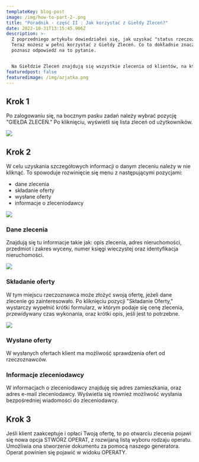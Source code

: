 ```yaml
---
templateKey: blog-post
image: /img/how-to-part-2-.png
title: "Poradnik - część II : Jak korzystać z Giełdy Zleceń?"
date: 2022-10-31T13:15:45.906Z
description: >-
  Z poprzedniego artykułu dowiedziałeś się, jak uzyskać "status rzeczoznawcy".
  Teraz możesz w pełni korzystać z Giełdy Zleceń. Co to dokładnie znaczy? Teraz
  poznasz odpowiedź na to pytanie.  


  Na Giełdzie Zleceń znajdują się wszystkie zlecenia od klientów, na które będziesz mógł odpowiadać wysyłając swoją ofertę. 
featuredpost: false
featuredimage: /img/azjatka.png
---
```

## [](https://aoperat.pl/blog/2022-10-26-jak-za%C5%82o%C5%BCy%C4%87-konto-rzeczoznawcy/)Krok 1

Po zalogowaniu się, na bocznym pasku zadań należy wybrać pozycję "GIEŁDA ZLECEŃ." Po kliknięciu, wyświetli się lista zleceń od  użytkowników.

![](/img/sidebar_client_market.png)

## K﻿rok 2


W celu uzyskania szczegółowych informacji o danym zleceniu należy w nie kliknąć. To spowoduje rozwinięcie się menu z następującymi pozycjami:  

* dane zlecenia 
* składanie oferty
* wysłane oferty
* informacje o zleceniodawcy

![](/img/market_expanded_row.png)

### Dane zlecenia

Znajdują się tu informacje takie jak: opis zlecenia, adres nieruchomości, przedmiot i zakres wyceny, numer księgi wieczystej oraz identyfikacja nieruchomości.

![](/img/market_expanded_row_order_data.png)

### Składanie oferty

W tym miejscu rzeczoznawca może złożyć swoją ofertę, jeżeli dane zlecenie go zainteresowało. Po kliknięciu pozycji "Składanie Oferty," wystarczy wypełnić krótki formularz,  w którym podaje się cenę zlecenia, przewidywany czas wykonania, oraz krótki opis, jeśli jest to potrzebne.

![](/img/market_expanded_row_make_offer.png)

### Wysłane oferty

W wysłanych ofertach klient ma możliwość sprawdzenia ofert od rzeczoznawców. 

### Informacje zleceniodawcy

W informacjach o zleceniodawcy znajduję się adres zamieszkania, oraz adres e-mail zleceniodawcy. Wyświetla się również możliwość wysłania bezpośredniej wiadomości do zleceniodawcy.

## Krok 3

Jeśli klient zaakceptuje i opłaci Twoją ofertę, to po otwarciu zlecenia pojawi się nowa opcja STWÓRZ OPERAT, z rozwijaną listą  wyboru rodzaju operatu. Umożliwia ona stworzenie dokumentu za pomocą naszego generatora. Operat powinien się pojawić w widoku OPERATY.